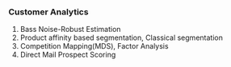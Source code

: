 ### Customer Analytics

1. Bass Noise-Robust Estimation
2. Product affinity based segmentation, Classical segmentation
3. Competition Mapping(MDS), Factor Analysis
4. Direct Mail Prospect Scoring
